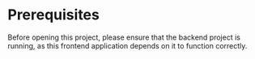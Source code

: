 # Prerequisites 
Before opening this project, please ensure that the backend project is running, as this frontend application depends on it to function correctly.

